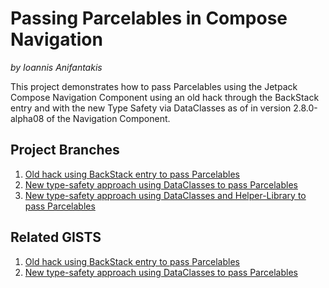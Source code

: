# Passing Parcelables in Compose Navigation
*by Ioannis Anifantakis*

This project demonstrates how to pass Parcelables using the Jetpack Compose Navigation Component using an old hack through the BackStack entry and with the new Type Safety via DataClasses as of in version 2.8.0-alpha08 of the Navigation Component.

## Project Branches
1. [Old hack using BackStack entry to pass Parcelables](https://github.com/ioannisa/TypeSafeComposeNavigation/tree/1.Nav-Parcelables-by-BackStackEntry-SavedStateHandle)
2. [New type-safety approach using DataClasses to pass Parcelables](https://github.com/ioannisa/TypeSafeComposeNavigation/tree/2.Nav-Parcelables-by-TypeSafety)
3. [New type-safety approach using DataClasses and Helper-Library to pass Parcelables](https://github.com/ioannisa/TypeSafeComposeNavigation/tree/3.Type-Safe-helper-library)

## Related GISTS
1. [Old hack using BackStack entry to pass Parcelables](https://gist.github.com/ioannisa/2f674098e20da5f0ef0747b529b129a6)
2. [New type-safety approach using DataClasses to pass Parcelables](https://gist.github.com/ioannisa/924e256e10bbb40148f96cc5c8c03daf)
